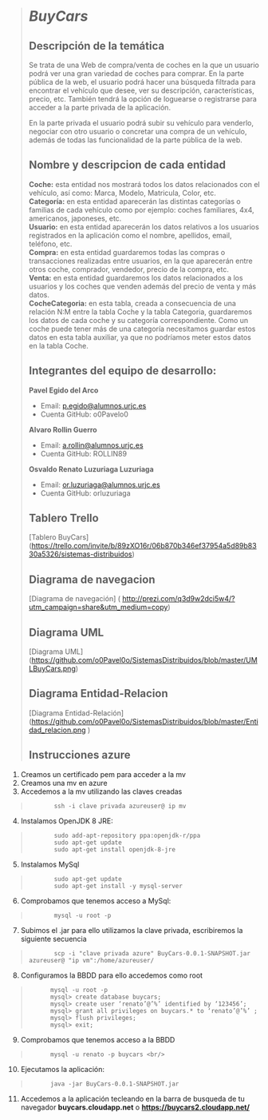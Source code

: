 > # ***BuyCars***
>
> ## Descripción de la temática
> Se trata de una Web de compra/venta de coches en la que un usuario podrá ver una gran variedad de coches para comprar. En la parte pública de la web, el usuario podrá hacer una búsqueda filtrada para encontrar el vehículo que desee, ver su descripción, características, precio, etc. También tendrá la opción de loguearse o registrarse para acceder a la parte privada de la aplicación.
>
> En la parte privada el usuario podrá subir su vehículo para venderlo, negociar con otro usuario o concretar una compra de un vehículo, además de todas las funcionalidad de la parte pública de la web.
>
> ## Nombre y descripcion de cada entidad
> **Coche:** esta entidad nos mostrará todos los datos relacionados con el vehículo, así como: Marca, Modelo, Matricula, Color, etc.<br/>
> **Categoría:** en esta entidad aparecerán las distintas categorías o familias de cada vehículo como por ejemplo: coches familiares, 4x4, americanos, japoneses, etc.<br/>
>**Usuario:** en esta entidad aparecerán los datos relativos a los usuarios registrados en la aplicación como el nombre, apellidos, email, teléfono, etc.<br/>
> **Compra:** en esta entidad guardaremos todas las compras o transacciones realizadas entre usuarios, en la que aparecerán entre otros coche, comprador, vendedor, precio de la compra, etc.<br/>
> **Venta:** en esta entidad guardaremos los datos relacionados a los usuarios y los coches que venden además del precio de venta y más datos.<br/>
> **CocheCategoria:** en esta tabla, creada a consecuencia de una relación N:M entre la tabla Coche y la tabla Categoria, guardaremos los datos de cada coche y su categoría correspondiente. Como un coche puede tener más de una categoría necesitamos guardar estos datos en esta tabla auxiliar, ya que no podríamos meter estos datos en la tabla Coche.<br/>
> 
> ## Integrantes del equipo de desarrollo:
> **Pavel Egido del Arco**<br/>
>   * Email: p.egido@alumnos.urjc.es<br/>
>   * Cuenta GitHub: o0Pavelo0 <br/>
>   
>**Alvaro Rollin Guerro**<br/>
>   * Email:	a.rollin@alumnos.urjc.es<br/>
>   * Cuenta GitHub: ROLLIN89 <br/>
>   
>**Osvaldo Renato	Luzuriaga Luzuriaga**<br/>
>   * Email: or.luzuriaga@alumnos.urjc.es <br/>
>   * Cuenta GitHub: orluzuriaga <br/>
>
> ## Tablero Trello
>  [Tablero BuyCars] (https://trello.com/invite/b/89zXO16r/06b870b346ef37954a5d89b8330a5326/sistemas-distribuidos)
>
> ## Diagrama de navegacion
>  [Diagrama de navegación] ( http://prezi.com/q3d9w2dci5w4/?utm_campaign=share&utm_medium=copy)  
>
>
> ## Diagrama UML
> [Diagrama UML] (https://github.com/o0Pavel0o/SistemasDistribuidos/blob/master/UMLBuyCars.png)
>
>## Diagrama Entidad-Relacion
> [Diagrama Entidad-Relación] (https://github.com/o0Pavel0o/SistemasDistribuidos/blob/master/Entidad_relacion.png )
>
>## Instrucciones azure
1. Creamos un certificado pem para acceder a la mv
2. Creamos una mv en azure
3. Accedemos a la mv utilizando las claves creadas<br/>
>            ssh -i clave privada azureuser@ ip mv
4. Instalamos OpenJDK 8 JRE: <br/>
>            sudo add-apt-repository ppa:openjdk-r/ppa 
>            sudo apt-get update 
>            sudo apt-get install openjdk-8-jre 
 5. Instalamos MySql<br/>
>            sudo apt-get update
>            sudo apt-get install -y mysql-server
 6. Comprobamos que tenemos acceso a MySql:<br/>
>            mysql -u root -p
 7. Subimos el .jar para ello utilizamos la clave privada, escribiremos la siguiente secuencia<br/>
>            scp -i "clave privada azure" BuyCars-0.0.1-SNAPSHOT.jar azureuser@ "ip vm":/home/azureuser/ 
 8. Configuramos la BBDD para ello accedemos como root <br/>
>           mysql -u root -p 
>           mysql> create database buycars; 
>           mysql> create user ‘renato’@’%’ identified by ‘123456’; 
>           mysql> grant all privileges on buycars.* to ‘renato’@’%’ ;
>           mysql> flush privileges;
>           mysql> exit; 
 9. Comprobamos que tenemos acceso a la BBDD <br/>
>           mysql -u renato -p buycars <br/>
10. Ejecutamos la aplicación: 
>           java -jar BuyCars-0.0.1-SNAPSHOT.jar 
11. Accedemos a la aplicación tecleando en la barra de busqueda de tu navegador **buycars.cloudapp.net** o **https://buycars2.cloudapp.net/**
>
>  

